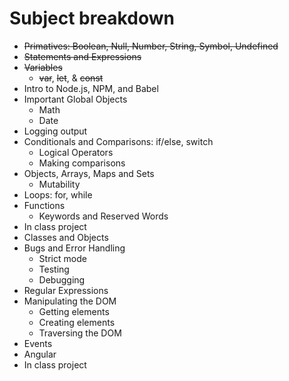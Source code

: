 # Subject breakdown

- ~~Primatives: Boolean, Null, Number, String, Symbol, Undefined~~
- ~~Statements and Expressions~~
- ~~Variables~~
    + ~~var~~, ~~let~~, & ~~const~~
- Intro to Node.js, NPM, and Babel
- Important Global Objects
    + Math
    + Date
- Logging output
- Conditionals and Comparisons: if/else, switch
    + Logical Operators
    + Making comparisons
- Objects, Arrays, Maps and Sets
    + Mutability
- Loops: for, while
- Functions
    + Keywords and Reserved Words
- In class project
- Classes and Objects
- Bugs and Error Handling
    + Strict mode
    + Testing
    + Debugging
- Regular Expressions
- Manipulating the DOM
    + Getting elements
    + Creating elements
    + Traversing the DOM
- Events
- Angular
- In class project
